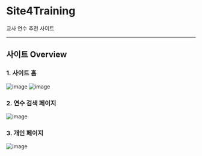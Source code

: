 # Site4Training
교사 연수 추천 사이트

---

## 사이트 Overview

### 1. 사이트 홈
![image](https://user-images.githubusercontent.com/89024993/197333743-f53ba4e0-9cc9-4e45-b414-2e2fb241cf54.png)
![image](https://user-images.githubusercontent.com/89024993/197333777-f02cadfa-9f5d-4e86-9cab-206dad1c41ff.png)

### 2. 연수 검색 페이지
![image](https://user-images.githubusercontent.com/89024993/197333794-acdb33f7-8f09-4479-b62f-5cc9b58ad5a9.png)

### 3. 개인 페이지
![image](https://user-images.githubusercontent.com/89024993/197333824-bb300bec-8b58-44c5-9076-7b255003baba.png)
